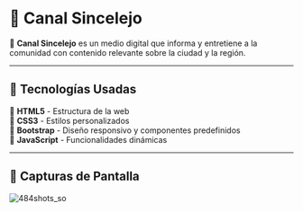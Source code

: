 # 🎥 Canal Sincelejo  

📡 **Canal Sincelejo** es un medio digital que informa y entretiene a la comunidad con contenido relevante sobre la ciudad y la región.  

---

## 🚀 Tecnologías Usadas  
🔹 **HTML5** - Estructura de la web  
🔹 **CSS3** - Estilos personalizados  
🔹 **Bootstrap** - Diseño responsivo y componentes predefinidos  
🔹 **JavaScript** - Funcionalidades dinámicas  

---

## 📸 Capturas de Pantalla  
![484shots_so](https://github.com/user-attachments/assets/9e8960e5-7fea-4ed3-bb78-306d8a08fa9d)


